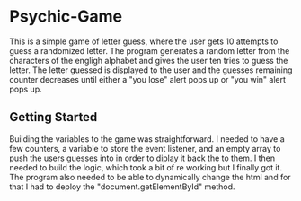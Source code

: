 # Psychic-Game

This is a simple game of letter guess, where the user gets 10 attempts to guess a randomized letter. The program generates a random letter from the characters of the engligh alphabet and gives the user ten tries to guess the letter. The letter guessed is displayed to the user and the  guesses remaining counter decreases until either a "you lose" alert pops up or "you win" alert pops up.
## Getting Started

Building the variables to the game was straightforward. I needed to have a few counters, a variable to store the event listener, and an empty array to push the users guesses into in order to diplay it back the to them. I then needed to build the logic, which took a bit of re working but I finally got it. The program also needed to be able to dynamically change the html and for that I had to deploy the "document.getElementById" method.

